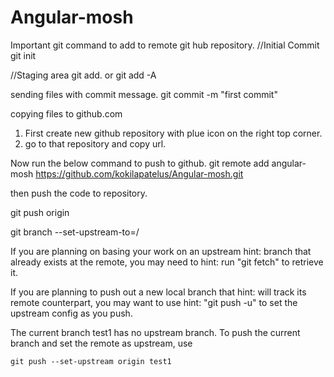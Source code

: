 # Angular-mosh
Important git command to add to remote git hub repository.
//Initial Commit
git init

//Staging area
git add. or git add -A

sending files with commit message.
git commit -m "first commit"

copying files to github.com  
1) First create new github repository with plue icon on the right top corner.
2) go to that repository and copy url.

Now run the below command to push to github.
git remote add angular-mosh https://github.com/kokilapatelus/Angular-mosh.git

then push the code to repository.

git push origin

git branch --set-upstream-to=<remote>/<branch> 

If you are planning on basing your work on an upstream
hint: branch that already exists at the remote, you may need to
hint: run "git fetch" to retrieve it.

 If you are planning to push out a new local branch that
hint: will track its remote counterpart, you may want to use
hint: "git push -u" to set the upstream config as you push.

The current branch test1 has no upstream branch.
To push the current branch and set the remote as upstream, use

    git push --set-upstream origin test1

